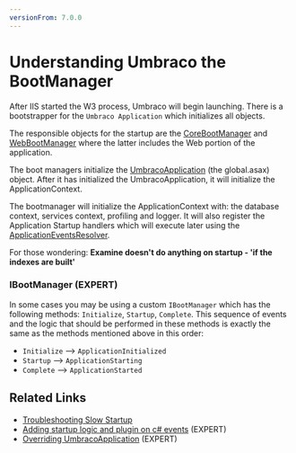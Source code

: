 ```yaml
---
versionFrom: 7.0.0
---
```


# Understanding Umbraco the BootManager

After IIS started the W3 process, Umbraco will begin launching.  There is a bootstrapper for the `Umbraco Application` which initializes all objects.

The responsible objects for the startup are the [CoreBootManager](https://our.umbraco.com/apidocs/v7/csharp/api/Umbraco.Core.CoreBootManager.html) and [WebBootManager](https://our.umbraco.com/apidocs/v7/csharp/api/Umbraco.Web.WebBootManager.html) where the latter includes the Web portion of the application.

The boot managers initialize the [UmbracoApplication](https://our.umbraco.com/apidocs/v7/csharp/api/Umbraco.Web.UmbracoApplication.html) (the global.asax) object.  After it has initialized the UmbracoApplication, it will initialize the ApplicationContext.

The bootmanager will initialize the ApplicationContext with: the database context, services context, profiling and logger. It will also register the Application Startup handlers which will execute later using the [ApplicationEventsResolver](https://our.umbraco.com/apidocs/v7/csharp/api/Umbraco.Core.ObjectResolution.ApplicationEventsResolver.html).

For those wondering: **Examine doesn't do anything on startup - 'if the indexes are built'**

### IBootManager (EXPERT)

In some cases you may be using a custom `IBootManager` which has the following methods: `Initialize`, `Startup`, `Complete`. This sequence of events and the logic that should be performed in these methods is exactly the same as the methods mentioned above in this order:
* `Initialize` --> `ApplicationInitialized`
* `Startup` --> `ApplicationStarting`
* `Complete` --> `ApplicationStarted`

## Related Links
* [Troubleshooting Slow Startup](Troubleshooting-Slow-Startup.md)
* [Adding startup logic and plugin on c# events](Application-Startup.md) (EXPERT)
* [Overriding UmbracoApplication](Extending-UmbracoApplication.md) (EXPERT)
